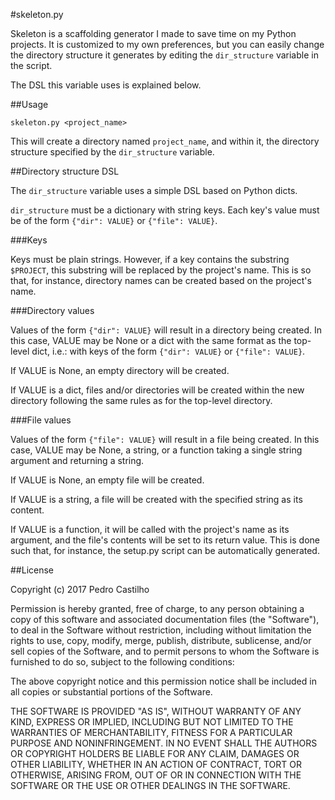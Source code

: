 #skeleton.py

Skeleton is a scaffolding generator I made to save time on my Python projects.
It is customized to my own preferences, but you can easily change the directory
structure it generates by editing the `dir_structure` variable in the script.

The DSL this variable uses is explained below.

##Usage

`skeleton.py <project_name>` 

This will create a directory named `project_name`, and within it, the directory
structure specified by the `dir_structure` variable.

##Directory structure DSL

The `dir_structure` variable uses a simple DSL based on Python dicts.

`dir_structure` must be a dictionary with string keys. Each key's value
must be of the form `{"dir": VALUE}` or `{"file": VALUE}`.

###Keys

Keys must be plain strings. However, if a key contains the substring `$PROJECT`,
this substring will be replaced by the project's name. This is so that,
for instance, directory names can be created based on the project's name.

###Directory values

Values of the form `{"dir": VALUE}` will result in a directory being created.
In this case, VALUE may be None or a dict with the same format as the 
top-level dict, i.e.: with keys of the form `{"dir": VALUE}` or `{"file": VALUE}`.

If VALUE is None, an empty directory will be created.

If VALUE is a dict, files and/or directories will be created within the 
new directory following the same rules as for the top-level directory.

###File values

Values of the form `{"file": VALUE}` will result in a file being created.
In this case, VALUE may be None, a string, or a function taking a single string
argument and returning a string.

If VALUE is None, an empty file will be created.

If VALUE is a string, a file will be created with the specified string as
its content.

If VALUE is a function, it will be called with the project's name as its 
argument, and the file's contents will be set to its return value. This 
is done such that, for instance, the setup.py script can be automatically 
generated.

##License

Copyright (c) 2017 Pedro Castilho

Permission is hereby granted, free of charge, to any person obtaining a copy
of this software and associated documentation files (the "Software"), to deal
in the Software without restriction, including without limitation the rights
to use, copy, modify, merge, publish, distribute, sublicense, and/or sell
copies of the Software, and to permit persons to whom the Software is
furnished to do so, subject to the following conditions:

The above copyright notice and this permission notice shall be included in all
copies or substantial portions of the Software.

THE SOFTWARE IS PROVIDED "AS IS", WITHOUT WARRANTY OF ANY KIND, EXPRESS OR
IMPLIED, INCLUDING BUT NOT LIMITED TO THE WARRANTIES OF MERCHANTABILITY,
FITNESS FOR A PARTICULAR PURPOSE AND NONINFRINGEMENT. IN NO EVENT SHALL THE
AUTHORS OR COPYRIGHT HOLDERS BE LIABLE FOR ANY CLAIM, DAMAGES OR OTHER
LIABILITY, WHETHER IN AN ACTION OF CONTRACT, TORT OR OTHERWISE, ARISING FROM,
OUT OF OR IN CONNECTION WITH THE SOFTWARE OR THE USE OR OTHER DEALINGS IN THE
SOFTWARE.
